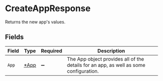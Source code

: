 # CreateAppResponse

Returns the new app's values.


## Fields

| Field                                                                                 | Type                                                                                  | Required                                                                              | Description                                                                           |
| ------------------------------------------------------------------------------------- | ------------------------------------------------------------------------------------- | ------------------------------------------------------------------------------------- | ------------------------------------------------------------------------------------- |
| `App`                                                                                 | [*App](../../models/shared/app.md)                                                    | :heavy_minus_sign:                                                                    | The App object provides all of the details for an app, as well as some configuration. |